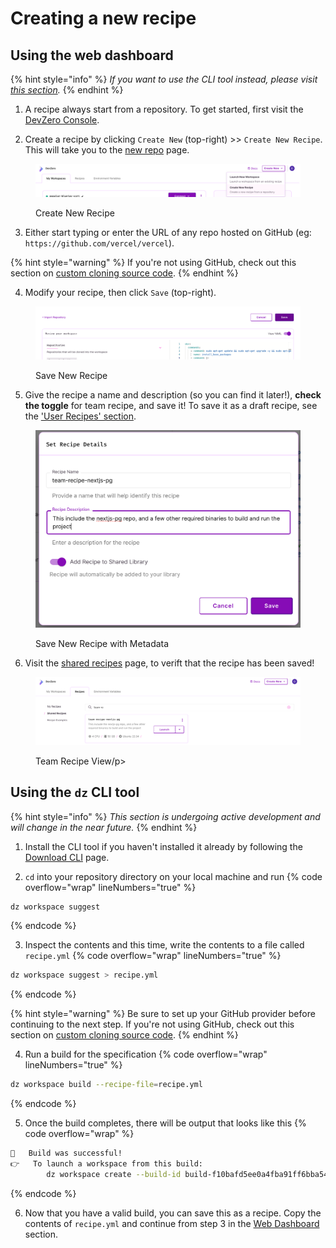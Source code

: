 # Creating a new recipe

## Using the web dashboard

{% hint style="info" %}
_If you want to use the CLI tool instead, please visit [this section](#using-the-dz-cli-tool)._
{% endhint %}

1. A recipe always start from a repository. To get started, first visit the [DevZero Console](devzero.io/dashboard). 

2. Create a recipe by clicking `Create New` (top-right) >> `Create New Recipe`. This will take you to the [new repo](https://www.devzero.io/dashboard/new/repo) page.
<figure><img src="../.gitbook/assets/create-new-recipe.png" alt=""><figcaption><p>Create New Recipe</p></figcaption></figure>

3. Either start typing or enter the URL of any repo hosted on GitHub (eg: `https://github.com/vercel/vercel`). 

{% hint style="warning" %}
If you're not using GitHub, check out this section on [custom cloning source code](code.md#advanced-custom-ways-of-clone-code).
{% endhint %}

4. Modify your recipe, then click `Save` (top-right).
<figure><img src="../.gitbook/assets/save-new-recipe.png" alt=""><figcaption><p>Save New Recipe</p></figcaption></figure>

5. Give the recipe a name and description (so you can find it later!), **check the toggle** for team recipe, and save it! To save it as a draft recipe, see the ['User Recipes' section](types.md#user-or-draft-recipes).
<figure><img src="../.gitbook/assets/save-new-recipe-with-metadata.png" alt=""><figcaption><p>Save New Recipe with Metadata</p></figcaption></figure>

6. Visit the [shared recipes](https://www.devzero.io/dashboard/recipes#shared) page, to verift that the recipe has been saved!
<figure><img src="../.gitbook/assets/saved-recipes-list.png" alt=""><figcaption><p>Team Recipe View/p></figcaption></figure>


## Using the `dz` CLI tool

{% hint style="info" %}
_This section is undergoing active development and will change in the near future._
{% endhint %}

1. Install the CLI tool if you haven't installed it already by following the [Download CLI](../getting-started/install-devzero/download.md) page.

2. `cd` into your repository directory on your local machine and run
{% code overflow="wrap" lineNumbers="true" %}
```bash
dz workspace suggest
```
{% endcode %}

3. Inspect the contents and this time, write the contents to a file called `recipe.yml`
{% code overflow="wrap" lineNumbers="true" %}
```bash
dz workspace suggest > recipe.yml
```
{% endcode %}

{% hint style="warning" %}
Be sure to set up your GitHub provider before continuing to the next step. If you're not using GitHub, check out this section on [custom cloning source code](code.md#advanced-custom-ways-of-clone-code).
{% endhint %}

4. Run a build for the specification
{% code overflow="wrap" lineNumbers="true" %}
```bash
dz workspace build --recipe-file=recipe.yml
```
{% endcode %}

5. Once the build completes, there will be output that looks like this
{% code overflow="wrap" %}
```bash
🚀	Build was successful!
👉	To launch a workspace from this build:
		dz workspace create --build-id build-f10bafd5ee0a4fba91ff6bba54f23e9c --recipe-id recipe-9a33ea10b2554b00ae7e73c02b341048
```
{% endcode %}

6. Now that you have a valid build, you can save this as a recipe. Copy the contents of `recipe.yml` and continue from step 3 in the [Web Dashboard](#using-the-web-dashboard) section.
